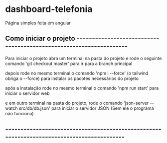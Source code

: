 # dashboard-telefonia
Página simples feita em angular

## Como iniciar o projeto -------------------------------------------------------------------
Para iniciar o projeto abra um terminal na pasta do projeto e rode o seguinte comando 'git checkout master' para ir para a branch principal

depois rode no mesmo terminal o comando 'npm i --force' (o tailwind obriga o --force) para instalar os pacotes necessários do projeto

após a instalação rode no mesmo terminal o comando 'npm run start' para iniciar o servidor web

e em outro terminal na pasta do projeto, rode o comando 'json-server --watch src/db/db.json' para iniciar o servidor JSON (Sem ele o programa não funciona)
## ------------------------------------------------------------------------------------------
